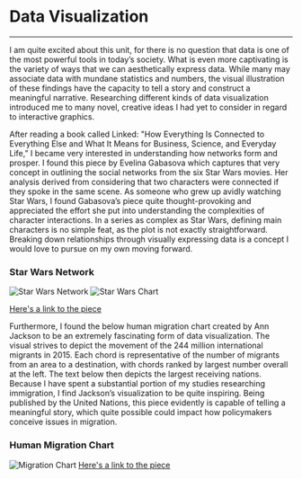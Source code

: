 # Data Visualization
------
I am quite excited about this unit, for there is no question that data is one of the most powerful tools in today’s society. What is even more captivating is the variety of ways that we can aesthetically express data. While many may associate data with mundane statistics and numbers, the visual illustration of these findings have the capacity to tell a story and construct a meaningful narrative. Researching different kinds of data visualization introduced me to many novel, creative ideas I had yet to consider in regard to interactive graphics. 

After reading a book called Linked: "How Everything Is Connected to Everything Else and What It Means for Business, Science, and Everyday Life," I became very interested in understanding how networks form and prosper. I found this piece by Evelina Gabasova which captures that very concept in outlining the social networks from the six Star Wars movies. Her analysis derived from considering that two characters were connected if they spoke in the same scene. As someone who grew up avidly watching Star Wars, I found Gabasova’s piece quite thought-provoking and appreciated the effort she put into understanding the complexities of character interactions. In a series as complex as Star Wars, defining main characters is no simple feat, as the plot is not exactly straightforward. Breaking down relationships through visually expressing data is a concept I would love to pursue on my own moving forward.

### Star Wars Network
![Star Wars Network](Images/StarWarsNetwork.pictClipping "Star Wars Network")
![Star Wars Chart](Images/StarWarsChart.pictClipping "Star Wars Chart")

[Here's a link to the piece](http://www.coolblogging.ch/blog/martin-grandjean/11216/data-visualization-the-star-wars-social-network)


Furthermore, I found the below human migration chart created by Ann Jackson to be an extremely fascinating form of data visualization. The visual strives to depict the movement of the 244 million international migrants in 2015. Each chord is representative of the number of migrants from an area to a destination, with chords ranked by largest number overall at the left. The text below then depicts the largest receiving nations. Because I have spent a substantial portion of my studies researching immigration, I find Jackson’s visualization to be quite inspiring. Being published by the United Nations, this piece evidently is capable of telling a meaningful story, which quite possible could impact how policymakers conceive issues in migration.

### Human Migration Chart
![Migration Chart](Images/MigrationChart.pictClipping "Migration Chart")
[Here's a link to the piece](https://public.tableau.com/en-us/s/gallery/flow-human-migration)



